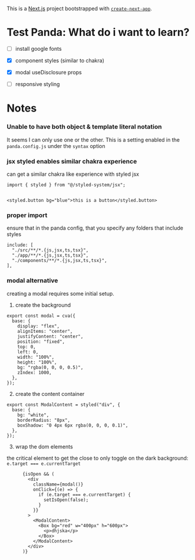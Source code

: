 This is a [Next.js](https://nextjs.org/) project bootstrapped with [`create-next-app`](https://github.com/vercel/next.js/tree/canary/packages/create-next-app).

# Test Panda: What do i want to learn?

- [ ] install google fonts
- [x] component styles (similar to chakra)
- [x] modal useDisclosure props
- [ ] responsive styling


# Notes

### Unable to have both object & template literal notation
It seems I can only use one or the other. This is a setting enabled in the `panda.config.js` under the `syntax` option

### jsx styled enables similar chakra experience
can get a similar chakra like experience with styled jsx

```
import { styled } from "@/styled-system/jsx";


<styled.button bg="blue">this is a button</styled.button>
```

### proper import
ensure that in the panda config, that you specify any folders that include styles

  ```
  include: [
    "./src/**/*.{js,jsx,ts,tsx}",
    "./app/**/*.{js,jsx,ts,tsx}",
    "./components/**/*.{js,jsx,ts,tsx}",
  ],
  ```

### modal alternative
creating a modal requires some initial setup.

1) create the background
```
export const modal = cva({
  base: {
    display: "flex",
    alignItems: "center",
    justifyContent: "center",
    position: "fixed",
    top: 0,
    left: 0,
    width: "100%",
    height: "100%",
    bg: "rgba(0, 0, 0, 0.5)",
    zIndex: 1000,
  },
});

```
2) create the content container
```
export const ModalContent = styled("div", {
  base: {
    bg: "white",
    borderRadius: "8px",
    boxShadow: "0 4px 6px rgba(0, 0, 0, 0.1)",
  },
});
```
3) wrap the dom elements

the critical element to get the close to only toggle on the dark background: 
`e.target === e.currentTarget`


```
      {isOpen && (
        <div
          className={modal()}
          onClick={(e) => {
            if (e.target === e.currentTarget) {
              setIsOpen(false);
            }
          }}
        >
          <ModalContent>
            <Box bg="red" w="400px" h="600px">
              <p>dhjska</p>
            </Box>
          </ModalContent>
        </div>
      )}
```

